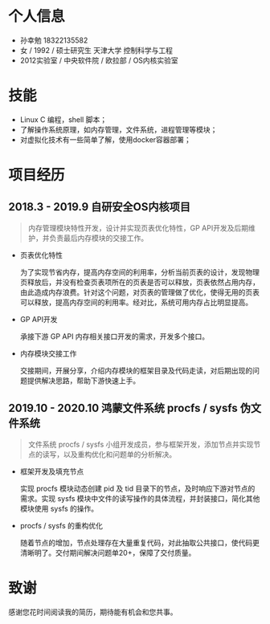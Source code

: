 # 个人信息
-	孙幸勉 18322135582
-	女 / 1992 / 硕士研究生 天津大学 控制科学与工程
-	2012实验室 / 中央软件院 / 欧拉部 / OS内核实验室


# 技能
		
- Linux C 编程，shell 脚本；
- 了解操作系统原理，如内存管理，文件系统，进程管理等模块；
- 对虚拟化技术有一些简单了解，使用docker容器部署；


# 项目经历

## 2018.3 - 2019.9 自研安全OS内核项目

> 内存管理模块特性开发，设计并实现页表优化特性，GP API开发及后期维护，并负责最后内存模块的交接工作。

- 页表优化特性

  为了实现节省内存，提高内存空间的利用率，分析当前页表的设计，发现物理页释放后，并没有检查页表项所在的页表是否可以释放，页表依然占用内存，由此造成内存浪费。针对这个问题，对页表的管理做了优化，使得无用的页表可以释放，提高内存空间的利用率。经对比，系统可用内存占比明显提高。

- GP API开发

  承接下游 GP API 内存相关接口开发的需求，开发多个接口。

- 内存模块交接工作

  交接期间，开展分享，介绍内存模块的框架目录及代码走读，对后期出现的问题提供解决思路，帮助下游快速上手。

## 2019.10 - 2020.10 鸿蒙文件系统 procfs / sysfs 伪文件系统

> 文件系统 procfs / sysfs 小组开发成员，参与框架开发，添加节点并实现节点的读写，以及重构优化和问题单的分析解决。

- 框架开发及填充节点

  实现 procfs 模块动态创建 pid 及 tid 目录下的节点，及时响应下游对节点的需求。实现 sysfs 模块中文件的读写操作的具体流程，并封装接口，简化其他模块使用 sysfs 的操作。

- procfs / sysfs 的重构优化

  随着节点的增加，节点处理存在大量重复代码，对此抽取公共接口，使代码更清晰明了。交付期间解决问题单20+，保障了交付质量。

# 致谢

感谢您花时间阅读我的简历，期待能有机会和您共事。
